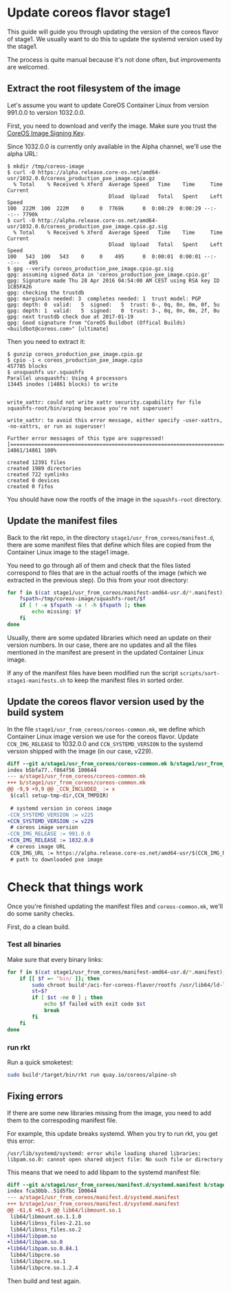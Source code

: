 # Update coreos flavor stage1

This guide will guide you through updating the version of the coreos flavor of stage1.
We usually want to do this to update the systemd version used by the stage1.

The process is quite manual because it's not done often, but improvements are welcomed.

## Extract the root filesystem of the image

Let's assume you want to update CoreOS Container Linux from version 991.0.0 to version 1032.0.0.

First, you need to download and verify the image.
Make sure you trust the [CoreOS Image Signing Key][coreos-key].

Since 1032.0.0 is currently only available in the Alpha channel, we'll use the alpha URL:

```
$ mkdir /tmp/coreos-image
$ curl -O https://alpha.release.core-os.net/amd64-usr/1032.0.0/coreos_production_pxe_image.cpio.gz
  % Total    % Received % Xferd  Average Speed   Time    Time     Time  Current
                                 Dload  Upload   Total   Spent    Left  Speed
100  222M  100  222M    0     0  7769k      0  0:00:29  0:00:29 --:--:-- 7790k
$ curl -O http://alpha.release.core-os.net/amd64-usr/1032.0.0/coreos_production_pxe_image.cpio.gz.sig
  % Total    % Received % Xferd  Average Speed   Time    Time     Time  Current
                                 Dload  Upload   Total   Spent    Left  Speed
100   543  100   543    0     0    495      0  0:00:01  0:00:01 --:--:--   495
$ gpg --verify coreos_production_pxe_image.cpio.gz.sig
gpg: assuming signed data in 'coreos_production_pxe_image.cpio.gz'
gpg: Signature made Thu 28 Apr 2016 04:54:00 AM CEST using RSA key ID 1CB5FA26
gpg: checking the trustdb
gpg: marginals needed: 3  completes needed: 1  trust model: PGP
gpg: depth: 0  valid:   5  signed:   5  trust: 0-, 0q, 0n, 0m, 0f, 5u
gpg: depth: 1  valid:   5  signed:   0  trust: 3-, 0q, 0n, 0m, 2f, 0u
gpg: next trustdb check due at 2017-01-19
gpg: Good signature from "CoreOS Buildbot (Offical Builds) <buildbot@coreos.com>" [ultimate]
```

Then you need to extract it:

```
$ gunzip coreos_production_pxe_image.cpio.gz
$ cpio -i < coreos_production_pxe_image.cpio
457785 blocks
$ unsquashfs usr.squashfs
Parallel unsquashfs: Using 4 processors
13445 inodes (14861 blocks) to write


write_xattr: could not write xattr security.capability for file squashfs-root/bin/arping because you're not superuser!

write_xattr: to avoid this error message, either specify -user-xattrs, -no-xattrs, or run as superuser!

Further error messages of this type are suppressed!
[======================================================================================================================================-] 14861/14861 100%

created 12391 files
created 1989 directories
created 722 symlinks
created 0 devices
created 0 fifos
```

You should have now the rootfs of the image in the `squashfs-root` directory.

## Update the manifest files

Back to the rkt repo, in the directory `stage1/usr_from_coreos/manifest.d`, there are some manifest files that define which files are copied from the Container Linux image to the stage1 image.

You need to go through all of them and check that the files listed correspond to files that are in the actual rootfs of the image (which we extracted in the previous step). Do this from your root directory:

```bash
for f in $(cat stage1/usr_from_coreos/manifest-amd64-usr.d/*.manifest); do
	fspath=/tmp/coreos-image/squashfs-root/$f
	if [ ! -e $fspath -a ! -h $fspath ]; then
		echo missing: $f
	fi
done
```

Usually, there are some updated libraries which need an update on their version numbers.
In our case, there are no updates and all the files mentioned in the manifest are present in the updated Container Linux image.

If any of the manifest files have been modified run the script `scripts/sort-stage1-manifests.sh` to keep the manifest files in sorted order.

## Update the coreos flavor version used by the build system

In the file `stage1/usr_from_coreos/coreos-common.mk`, we define which Container Linux image version we use for the coreos flavor.
Update `CCN_IMG_RELEASE` to 1032.0.0 and `CCN_SYSTEMD_VERSION` to the systemd version shipped with the image (in our case, v229).

```diff
diff --git a/stage1/usr_from_coreos/coreos-common.mk b/stage1/usr_from_coreos/coreos-common.mk
index b5bfa77..f864f56 100644
--- a/stage1/usr_from_coreos/coreos-common.mk
+++ b/stage1/usr_from_coreos/coreos-common.mk
@@ -9,9 +9,9 @@ _CCN_INCLUDED_ := x
 $(call setup-tmp-dir,CCN_TMPDIR)
 
 # systemd version in coreos image
-CCN_SYSTEMD_VERSION := v225
+CCN_SYSTEMD_VERSION := v229
 # coreos image version
-CCN_IMG_RELEASE := 991.0.0
+CCN_IMG_RELEASE := 1032.0.0
 # coreos image URL
 CCN_IMG_URL := https://alpha.release.core-os.net/amd64-usr/$(CCN_IMG_RELEASE)/coreos_production_pxe_image.cpio.gz
 # path to downloaded pxe image
```

# Check that things work

Once you're finished updating the manifest files and `coreos-common.mk`, we'll do some sanity checks.

First, do a clean build.


### Test all binaries
Make sure that every binary links:

```bash
for f in $(cat stage1/usr_from_coreos/manifest-amd64-usr.d/*.manifest); do
	if [[ $f =~ ^bin/ ]]; then
		sudo chroot build*/aci-for-coreos-flavor/rootfs /usr/lib64/ld-linux-x86-64.so.2 --list $f >/dev/null
		st=$?
		if [ $st -ne 0 ] ; then
			echo $f failed with exit code $st
			break
		fi
	fi
done
```

### run rkt
Run a quick smoketest:

```bash
sudo build*/target/bin/rkt run quay.io/coreos/alpine-sh
```


## Fixing errors
If there are some new libraries missing from the image, you need to add them to the correspoding manifest file.

For example, this update breaks systemd.
When you try to run rkt, you get this error:

```
/usr/lib/systemd/systemd: error while loading shared libraries: libpam.so.0: cannot open shared object file: No such file or directory
```

This means that we need to add libpam to the systemd manifest file:

```diff
diff --git a/stage1/usr_from_coreos/manifest.d/systemd.manifest b/stage1/usr_from_coreos/manifest.d/systemd.manifest
index fca30bb..51d5fbc 100644
--- a/stage1/usr_from_coreos/manifest.d/systemd.manifest
+++ b/stage1/usr_from_coreos/manifest.d/systemd.manifest
@@ -61,6 +61,9 @@ lib64/libmount.so.1
 lib64/libmount.so.1.1.0
 lib64/libnss_files-2.21.so
 lib64/libnss_files.so.2
+lib64/libpam.so
+lib64/libpam.so.0
+lib64/libpam.so.0.84.1
 lib64/libpcre.so
 lib64/libpcre.so.1
 lib64/libpcre.so.1.2.4
```

Then build and test again.


[coreos-key]: https://coreos.com/security/image-signing-key/
